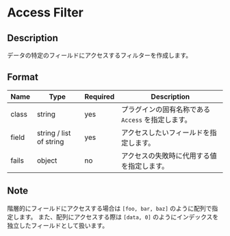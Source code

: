 # Access Filter

## Description

データの特定のフィールドにアクセスするフィルターを作成します。

## Format

| Name  | Type                    | Required | Description                                        |
| ----- | ----------------------- | -------- | -------------------------------------------------- |
| class | string                  | yes      | プラグインの固有名称である `Access` を指定します。 |
| field | string / list of string | yes      | アクセスしたいフィールドを指定します。             |
| fails | object                  | no       | アクセスの失敗時に代用する値を指定します。         |

## Note

階層的にフィールドにアクセスする場合は `[foo, bar, baz]` のように配列で指定します。
また、配列にアクセスする際は `[data, 0]` のようにインデックスを独立したフィールドとして扱います。
